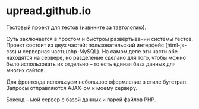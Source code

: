 # upread.github.io

Тестовый проект для тестов (извините за тавтологию).

Суть заключается в простом и быстром развёртывании системы тестов. Проект состоит из двух частей: пользовательский интерфейс (html-js-css) и серверная часть(php-MySQL). На самом деле эти части обе находятся на сервере, но разделение сделано для того, чтобы можно было использовать их отдельно – то есть единая база данных для многих сайтов.

Для фронтенда используем небольшое оформление в стиле бутстрап. Запросы отправляются AJAX-ом к моему серверу.

Бэкенд – мой сервер с базой данных и парой файлов PHP.

